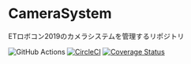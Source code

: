 # CameraSystem
ETロボコン2019のカメラシステムを管理するリポジトリ

![GitHub Actions](https://github.com/KatLab-MiyazakiUniv/CameraSystem/workflows/Python%20package/badge.svg) [![CircleCI](https://circleci.com/gh/KatLab-MiyazakiUniv/CameraSystem.svg?style=svg)](https://circleci.com/gh/KatLab-MiyazakiUniv/CameraSystem) [![Coverage Status](https://coveralls.io/repos/github/KatLab-MiyazakiUniv/CameraSystem/badge.svg?branch=master)](https://coveralls.io/github/KatLab-MiyazakiUniv/CameraSystem?branch=master) 
